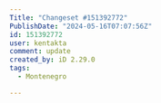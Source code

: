 ```yaml
---
Title: "Changeset #151392772"
PublishDate: "2024-05-16T07:07:56Z"
id: 151392772
user: kentakta
comment: update
created_by: iD 2.29.0
tags:
  - Montenegro

---
```

